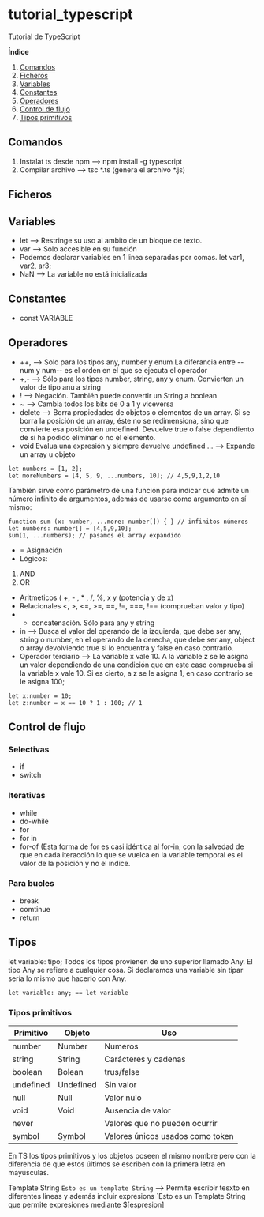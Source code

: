 # tutorial_typescript
Tutorial de TypeScript

**Índice**
1. [Comandos](#id1)
2. [Ficheros](#id2)
3. [Variables](#id3)
4. [Constantes](#id4)
5. [Operadores](#id5)
6. [Control de flujo](#id6)
7. [Tipos primitivos](#id6)


## Comandos <a name="id1"></a>
1. Instalat ts desde npm --> npm install -g typescript
2. Compilar archivo -->  tsc *.ts (genera el archivo *.js)


## Ficheros <a name="id2"></a>


## Variables <a name="id3"></a>

* let --> Restringe su uso al ambito de un bloque de texto. 
* var --> Solo accesible en su función
* Podemos declarar variables en 1 linea separadas por comas. let var1, var2, ar3;
* NaN --> La variable no está inicializada


## Constantes <a name="id4"></a>

* const VARIABLE

## Operadores <a name="id5"></a>
 * ++, --> Solo para los tipos any, number y enum La diferancia entre --num y num-- es el orden en el que se ejecuta el operador
 * +,- --> Sólo para los tipos number, string, any y enum. Convierten un valor de tipo anu a string
* ! --> Negación. También puede convertir un String a boolean 
* ~  --> Cambia todos los bits de 0 a 1 y viceversa
* delete --> Borra propiedades de objetos o elementos de un array. Si se borra la posición de un array, éste no se redimensiona, sino que convierte esa posición en undefined. Devuelve true o false dependiento de si ha podido eliminar o no el elemento.
* void Evalua una expresión y siempre devuelve undefined
... --> Expande un array u objeto
~~~
let numbers = [1, 2];
let moreNumbers = [4, 5, 9, ...numbers, 10]; // 4,5,9,1,2,10
~~~
También sirve como parámetro de una función para indicar que admite un número infinito de argumentos, además de usarse como argumento en sí mismo: 
~~~
function sum (x: number, ...more: number[]) { } // infinitos números
let numbers: number[] = [4,5,9,10];
sum(1, ...numbers); // pasamos el array expandido
~~~
* = Asignación
* Lógicos:
 1. AND
 2. OR
* Aritmeticos ( +, - , * , /, %, x y (potencia y de x)
* Relacionales <, >, <=, >=, ==, !=, ===, !== (comprueban valor y tipo)
* + concatenación. Sólo para any y string
* in --> Busca el valor del operando de la izquierda, que debe ser any, string o number, en el operando de la derecha, que debe ser any, object o array devolviendo true si lo encuentra y false en caso contrario.
* Operador terciario -->  La variable x vale 10. A la variable z se le asigna un valor dependiendo de una condición que en este caso comprueba si la variable x vale 10. Si es cierto, a z se le asigna 1, en caso contrario se le asigna 100;
~~~
let x:number = 10;
let z:number = x == 10 ? 1 : 100; // 1
~~~

## Control de flujo <a name="id6"></a>

### Selectivas
* if
* switch
### Iterativas
* while
* do-while
* for
* for in
* for-of (Esta forma de for es casi idéntica al for-in, con la salvedad de que en cada iteracción lo que se vuelca en la variable temporal es el valor de la posición y no el índice.
### Para bucles
* break
* comtinue 
* return


## Tipos <a name="id6"></a>

let variable: tipo;
Todos los tipos provienen de uno superior llamado Any. El tipo Any se refiere a cualquier cosa. Si declaramos una variable sin tipar sería lo mismo que hacerlo con Any.

~~~
let variable: any; == let variable
~~~

### Tipos primitivos <a name="id7"></a>

|Primitivo | Objeto | Uso |
| -- | -- | -- | 
| number | Number | Numeros |
| string | String | Carácteres y cadenas |
| boolean | Bolean |  trus/false|
| undefined | Undefined | Sin valor |
| null | Null | Valor nulo |
| void | Void | Ausencia de valor|
|never |  | Valores que no pueden ocurrir |
|symbol | Symbol | Valores únicos usados como token |

En TS los tipos primitivos y los objetos poseen el mismo nombre pero con la diferencia de que estos últimos se escriben con la primera letra en mayúsculas.

Template String `Esto es un template String` --> Permite escribir tesxto en diferentes lineas y además incluir expresions
`Esto es un Template String que permite expresiones mediante $[espresion]





